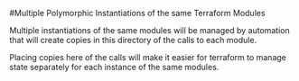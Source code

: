 #Multiple Polymorphic Instantiations of the same Terraform Modules        
        
Multiple instantiations of the same modules will be managed by automation that will create copies in this directory of the calls to each module.        
        
Placing copies here of the calls will make it easier for terraform to manage state separately for each instance of the same modules.        
    
